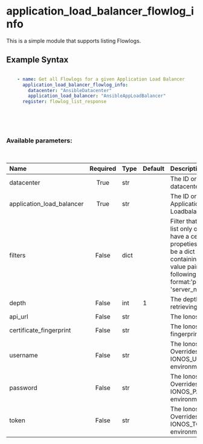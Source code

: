 # application_load_balancer_flowlog_info

This is a simple module that supports listing Flowlogs.

## Example Syntax


```yaml

    - name: Get all Flowlogs for a given Application Load Balancer
      application_load_balancer_flowlog_info:
        datacenter: "AnsibleDatacenter"
        application_load_balancer: "AnsibleAppLoadBalancer"
      register: flowlog_list_response

```


&nbsp;

&nbsp;
### Available parameters:
&nbsp;

| Name | Required | Type | Default | Description |
| :--- | :---: | :--- | :--- | :--- |
| datacenter | True | str |  | The ID or name of the datacenter. |
| application_load_balancer | True | str |  | The ID or name of the Application Loadbalancer. |
| filters | False | dict |  | Filter that can be used to list only objects which have a certain set of propeties. Filters should be a dict with a key containing keys and value pair in the following format:'properties.name': 'server_name' |
| depth | False | int | 1 | The depth used when retrieving the items. |
| api_url | False | str |  | The Ionos API base URL. |
| certificate_fingerprint | False | str |  | The Ionos API certificate fingerprint. |
| username | False | str |  | The Ionos username. Overrides the IONOS_USERNAME environment variable. |
| password | False | str |  | The Ionos password. Overrides the IONOS_PASSWORD environment variable. |
| token | False | str |  | The Ionos token. Overrides the IONOS_TOKEN environment variable. |
